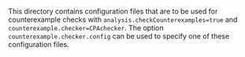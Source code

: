 <!--
This file is part of CPAchecker,
a tool for configurable software verification:
https://cpachecker.sosy-lab.org

SPDX-FileCopyrightText: 2007-2020 Dirk Beyer <https://www.sosy-lab.org>

SPDX-License-Identifier: Apache-2.0
-->

This directory contains configuration files
that are to be used for counterexample checks
with `analysis.checkCounterexamples=true` and `counterexample.checker=CPAchecker`.
The option `counterexample.checker.config` can be used to
specify one of these configuration files.
